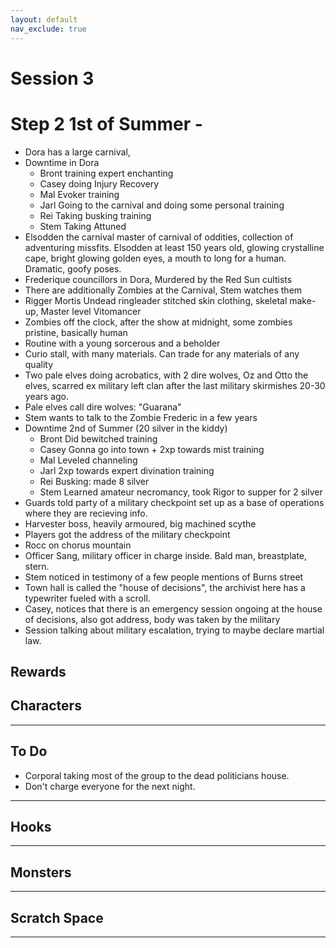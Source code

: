 ```yaml
---
layout: default
nav_exclude: true
---
```

# Session 3

# Step 2 1st of Summer -
* Dora has a large carnival, 
* Downtime in Dora
	* Bront training expert enchanting
	* Casey doing Injury Recovery
	* Mal Evoker training
	* Jarl Going to the carnival and doing some personal training
	* Rei Taking busking training
	* Stem Taking Attuned
* Elsodden the carnival master of carnival of oddities, collection of adventuring missfits. Elsodden at least 150 years old, glowing crystalline cape, bright glowing golden eyes, a mouth to long for a human. Dramatic, goofy poses.
* Frederique councillors in Dora, Murdered by the Red Sun cultists
* There are additionally Zombies at the Carnival, Stem watches them
* Rigger Mortis Undead ringleader stitched skin clothing, skeletal make-up, Master level Vitomancer
* Zombies off the clock, after the show at midnight, some zombies pristine, basically human
* Routine with a young sorcerous and a beholder 
* Curio stall, with many materials. Can trade for any materials of any quality
* Two pale elves doing acrobatics, with 2 dire wolves, Oz and Otto the elves, scarred ex military left clan after the last military skirmishes 20-30 years ago.
* Pale elves call dire wolves: "Guarana"
* Stem wants to talk to the Zombie Frederic in a few years
* Downtime 2nd of Summer (20 silver in the kiddy)
	* Bront Did bewitched training
	* Casey Gonna go into town + 2xp towards mist training
	* Mal Leveled channeling
	* Jarl 2xp towards expert divination training
	* Rei Busking: made 8 silver
	* Stem Learned amateur necromancy, took Rigor to supper for 2 silver
* Guards told party of a military checkpoint set up as a base of operations where they are recieving info.
* Harvester boss, heavily armoured, big machined scythe 
* Players got the address of the military checkpoint
* Rocc on chorus mountain 
* Officer Sang, military officer in charge inside. Bald man, breastplate, stern.
* Stem noticed in testimony of a few people mentions of Burns street
* Town hall is called the "house of decisions", the archivist here has a typewriter fueled with a scroll.
* Casey, notices that there is an emergency session ongoing at the house of decisions, also got address, body was taken by the military
* Session talking about military escalation, trying to maybe declare martial law.


## Rewards


## Characters

 ---

## To Do

* Corporal taking most of the group to the dead politicians house.
* Don't charge everyone for the next night.

---

## Hooks

---

## Monsters

---

## Scratch Space

---